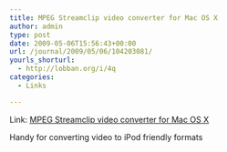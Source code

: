 ```yaml
---
title: MPEG Streamclip video converter for Mac OS X
author: admin
type: post
date: 2009-05-06T15:56:43+00:00
url: /journal/2009/05/06/104203081/
yourls_shorturl:
  - http://lobban.org/i/4q
categories:
  - Links

---
```

Link: [MPEG Streamclip video converter for Mac OS X][1]

Handy for converting video to iPod friendly formats

 [1]: http://www.squared5.com/svideo/mpeg-streamclip-mac.html